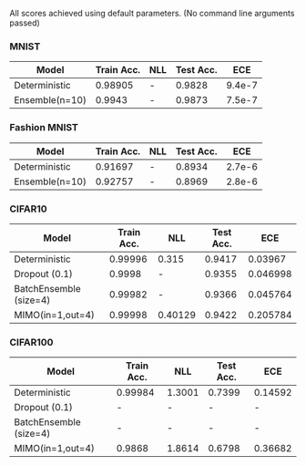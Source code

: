 All scores achieved using default parameters. (No command line arguments passed)
### MNIST 
                    
Model  | Train Acc. | NLL | Test Acc. |  ECE
------------- | ------------- | -------------| ------------- |------------- |
Deterministic | 0.98905 |-| 0.9828  | 9.4e-7
Ensemble(n=10)| 0.9943  |-| 0.9873  | 7.5e-7

### Fashion MNIST 
                    
Model  | Train Acc. | NLL | Test Acc. |  ECE
------------- | ------------- | -------------| ------------- |------------- |
Deterministic | 0.91697 |-| 0.8934 | 2.7e-6
Ensemble(n=10)| 0.92757 |-| 0.8969 | 2.8e-6

### CIFAR10
                    
Model  | Train Acc. | NLL | Test Acc. |  ECE
------------- | ------------- | -------------| ------------- |------------- |
Deterministic | 0.99996 |0.315| 0.9417 | 0.03967
Dropout (0.1) | 0.9998 |-| 0.9355 | 0.046998
BatchEnsemble (size=4) | 0.99982 |-| 0.9366 | 0.045764
MIMO(in=1,out=4) | 0.99998 |0.40129| 0.9422 | 0.205784

### CIFAR100
                    
Model  | Train Acc. | NLL | Test Acc. |  ECE
------------- | ------------- | -------------| ------------- |------------- |
Deterministic | 0.99984 |1.3001| 0.7399 | 0.14592
Dropout (0.1) | - |-| - | -
BatchEnsemble (size=4) |- |-| - | -
MIMO(in=1,out=4) | 0.9868 |1.8614| 0.6798 | 0.36682

